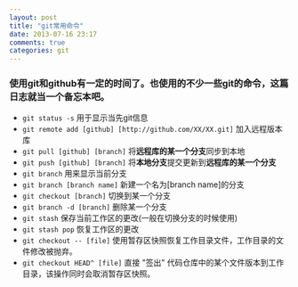 ```yaml
---
layout: post
title: "git常用命令"
date: 2013-07-16 23:17
comments: true
categories: git
---
```

### 使用git和github有一定的时间了。也使用的不少一些git的命令，这篇日志就当一个备忘本吧。

*   `git status -s` 用于显示当先git信息
*   `git remote add [github] [http://github.com/XX/XX.git]` 加入远程版本库
*   `git pull [github] [branch]` 将**远程库的某一个分支**同步到本地
*   `git push [github] [branch]` 将**本地分支**提交更新到**远程库的某一个分支**
*   `git branch` 用来显示当前分支
*   `git branch [branch name]` 新建一个名为[branch name]的分支
*   `git checkout [branch]` 切换到某一个分支
*   `git branch -d [branch]` 删除某一个分支
*   `git stash` 保存当前工作区的更改(一般在切换分支的时候使用)
*   `git stash pop` 恢复工作区的更改
*   `git checkout -- [file]` 使用暂存区快照恢复工作目录文件，工作目录的文件修改被抛弃。 
*   `git checkout HEAD^ [file]` 直接 "签出" 代码仓库中的某个文件版本到工作目录，该操作同时会取消暂存区快照。
